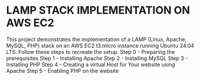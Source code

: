 # LAMP STACK IMPLEMENTATION ON AWS EC2
This project demonstrates the implementation of a LAMP (Linux, Apache, MySQL, PHP) stack on an AWS EC2 t3.micro instance running Ubuntu 24.04 LTS. Follow these steps to recreate the setup.
Step 0 - Preparing the prerequisites
Step 1 - Installing Apache
Step 2 - Installing MySQL
Step 3 - Installing PHP
Step 4 - Creating a virtual Host for Your website using Apache
Step 5 - Enabling PHP on the website

